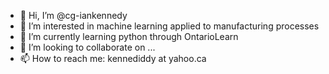 - 👋 Hi, I’m @cg-iankennedy
- 👀 I’m interested in machine learning applied to manufacturing processes
- 🌱 I’m currently learning python through OntarioLearn
- 💞️ I’m looking to collaborate on ...
- 📫 How to reach me: kennediddy at yahoo.ca

<!---
cg-iankennedy/cg-iankennedy is a ✨ special ✨ repository because its `README.md` (this file) appears on your GitHub profile.
You can click the Preview link to take a look at your changes.
--->
